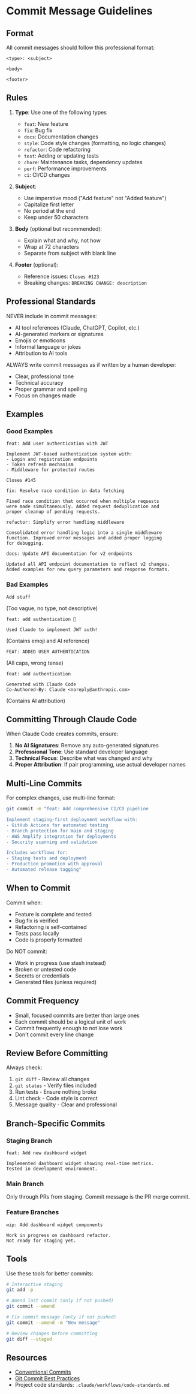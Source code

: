 # Commit Message Guidelines

## Format

All commit messages should follow this professional format:

```
<type>: <subject>

<body>

<footer>
```

## Rules

1. **Type**: Use one of the following types
   - `feat`: New feature
   - `fix`: Bug fix
   - `docs`: Documentation changes
   - `style`: Code style changes (formatting, no logic changes)
   - `refactor`: Code refactoring
   - `test`: Adding or updating tests
   - `chore`: Maintenance tasks, dependency updates
   - `perf`: Performance improvements
   - `ci`: CI/CD changes

2. **Subject**:
   - Use imperative mood ("Add feature" not "Added feature")
   - Capitalize first letter
   - No period at the end
   - Keep under 50 characters

3. **Body** (optional but recommended):
   - Explain what and why, not how
   - Wrap at 72 characters
   - Separate from subject with blank line

4. **Footer** (optional):
   - Reference issues: `Closes #123`
   - Breaking changes: `BREAKING CHANGE: description`

## Professional Standards

NEVER include in commit messages:
- AI tool references (Claude, ChatGPT, Copilot, etc.)
- AI-generated markers or signatures
- Emojis or emoticons
- Informal language or jokes
- Attribution to AI tools

ALWAYS write commit messages as if written by a human developer:
- Clear, professional tone
- Technical accuracy
- Proper grammar and spelling
- Focus on changes made

## Examples

### Good Examples

```
feat: Add user authentication with JWT

Implement JWT-based authentication system with:
- Login and registration endpoints
- Token refresh mechanism
- Middleware for protected routes

Closes #145
```

```
fix: Resolve race condition in data fetching

Fixed race condition that occurred when multiple requests
were made simultaneously. Added request deduplication and
proper cleanup of pending requests.
```

```
refactor: Simplify error handling middleware

Consolidated error handling logic into a single middleware
function. Improved error messages and added proper logging
for debugging.
```

```
docs: Update API documentation for v2 endpoints

Updated all API endpoint documentation to reflect v2 changes.
Added examples for new query parameters and response formats.
```

### Bad Examples

```
Add stuff
```
(Too vague, no type, not descriptive)

```
feat: add authentication 🚀

Used Claude to implement JWT auth!
```
(Contains emoji and AI reference)

```
FEAT: ADDED USER AUTHENTICATION
```
(All caps, wrong tense)

```
feat: add authentication

Generated with Claude Code
Co-Authored-By: Claude <noreply@anthropic.com>
```
(Contains AI attribution)

## Committing Through Claude Code

When Claude Code creates commits, ensure:

1. **No AI Signatures**: Remove any auto-generated signatures
2. **Professional Tone**: Use standard developer language
3. **Technical Focus**: Describe what was changed and why
4. **Proper Attribution**: If pair programming, use actual developer names

## Multi-Line Commits

For complex changes, use multi-line format:

```bash
git commit -m "feat: Add comprehensive CI/CD pipeline

Implement staging-first deployment workflow with:
- GitHub Actions for automated testing
- Branch protection for main and staging
- AWS Amplify integration for deployments
- Security scanning and validation

Includes workflows for:
- Staging tests and deployment
- Production promotion with approval
- Automated release tagging"
```

## When to Commit

Commit when:
- Feature is complete and tested
- Bug fix is verified
- Refactoring is self-contained
- Tests pass locally
- Code is properly formatted

Do NOT commit:
- Work in progress (use stash instead)
- Broken or untested code
- Secrets or credentials
- Generated files (unless required)

## Commit Frequency

- Small, focused commits are better than large ones
- Each commit should be a logical unit of work
- Commit frequently enough to not lose work
- Don't commit every line change

## Review Before Committing

Always check:
1. `git diff` - Review all changes
2. `git status` - Verify files included
3. Run tests - Ensure nothing broke
4. Lint check - Code style is correct
5. Message quality - Clear and professional

## Branch-Specific Commits

### Staging Branch
```
feat: Add new dashboard widget

Implemented dashboard widget showing real-time metrics.
Tested in development environment.
```

### Main Branch
Only through PRs from staging. Commit message is the PR merge commit.

### Feature Branches
```
wip: Add dashboard widget components

Work in progress on dashboard refactor.
Not ready for staging yet.
```

## Tools

Use these tools for better commits:

```bash
# Interactive staging
git add -p

# Amend last commit (only if not pushed)
git commit --amend

# Fix commit message (only if not pushed)
git commit --amend -m "New message"

# Review changes before committing
git diff --staged
```

## Resources

- [Conventional Commits](https://www.conventionalcommits.org/)
- [Git Commit Best Practices](https://cbea.ms/git-commit/)
- Project code standards: `.claude/workflows/code-standards.md`
